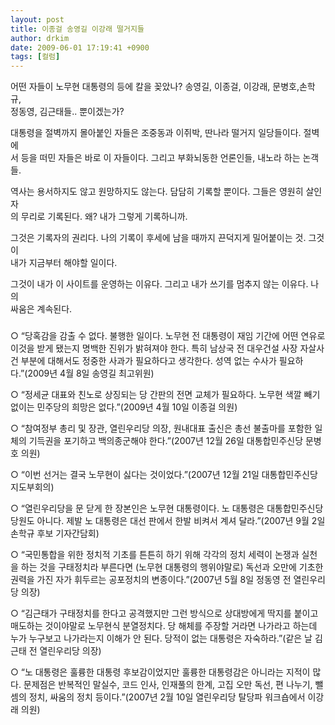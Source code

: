 ```yaml
---
layout: post
title: 이종걸 송영길 이강래 떨거지들
author: drkim
date: 2009-06-01 17:19:41 +0900
tags: [컬럼]
---
```

  
어떤 자들이 노무현 대통령의 등에 칼을 꽂았나? 송영길, 이종걸, 이강래, 문병호,손학규,  
정동영, 김근태들.. 뿐이겠는가?   
  
대통령을 절벽까지 몰아붙인 자들은 조중동과 이쥐박, 딴나라 떨거지 일당들이다. 절벽에  
서 등을 떠민 자들은 바로 이 자들이다. 그리고 부화뇌동한 언론인들, 내노라 하는 논객들.  
  
역사는 용서하지도 않고 원망하지도 않는다. 담담히 기록할 뿐이다. 그들은 영원히 살인자  
의 무리로 기록된다. 왜? 내가 그렇게 기록하니까.  
  
그것은 기록자의 권리다. 나의 기록이 후세에 남을 때까지 끈덕지게 밀어붙이는 것. 그것이   
내가 지금부터 해야할 일이다.   
  
그것이 내가 이 사이트를 운영하는 이유다. 그리고 내가 쓰기를 멈추지 않는 이유다. 나의   
싸움은 계속된다.  
  
  
###  
  




  
○ “당혹감을 감출 수 없다. 불행한 일이다. 노무현 전 대통령이 재임 기간에 어떤 연유로 이것을 받게 됐는지 명백한 진위가 밝혀져야 한다. 특히 남상국 전 대우건설 사장 자살사건 부분에 대해서도 정중한 사과가 필요하다고 생각한다. 성역 없는 수사가 필요하다.”(2009년 4월 8일 송영길 최고위원)  
  
○ “정세균 대표와 친노로 상징되는 당 간판의 전면 교체가 필요하다. 노무현 색깔 빼기 없이는 민주당의 희망은 없다.”(2009년 4월 10일 이종걸 의원)  
  
○ “참여정부 총리 및 장관, 열린우리당 의장, 원내대표 출신은 총선 불출마를 포함한 일체의 기득권을 포기하고 백의종군해야 한다.”(2007년 12월 26일 대통합민주신당 문병호 의원)  
  
○ “이번 선거는 결국 노무현이 싫다는 것이었다.”(2007년 12월 21일 대통합민주신당 지도부회의)  
  
○ “열린우리당을 문 닫게 한 장본인은 노무현 대통령이다. 노 대통령은 대통합민주신당 당원도 아니다. 제발 노 대통령은 대선 판에서 한발 비켜서 계셔 달라.”(2007년 9월 2일 손학규 후보 기자간담회)  
  
○ “국민통합을 위한 정치적 기초를 튼튼히 하기 위해 각각의 정치 세력이 논쟁과 실천을 하는 것을 구태정치라 부른다면 (노무현 대통령의 행위야말로) 독선과 오만에 기초한 권력을 가진 자가 휘두르는 공포정치의 변종이다.”(2007년 5월 8일 정동영 전 열린우리당 의장)  
  
○ “김근태가 구태정치를 한다고 공격했지만 그런 방식으로 상대방에게 딱지를 붙이고 매도하는 것이야말로 노무현식 분열정치다. 당 해체를 주장할 거라면 나가라고 하는데 누가 누구보고 나가라는지 이해가 안 된다. 당적이 없는 대통령은 자숙하라.”(같은 날 김근태 전 열린우리당 의장)  
  
○ “노 대통령은 훌륭한 대통령 후보감이었지만 훌륭한 대통령감은 아니라는 지적이 많다. 문제점은 반복적인 말실수, 코드 인사, 인재풀의 한계, 고집 오만 독선, 편 나누기, 뺄셈의 정치, 싸움의 정치 등이다.”(2007년 2월 10일 열린우리당 탈당파 워크숍에서 이강래 의원)